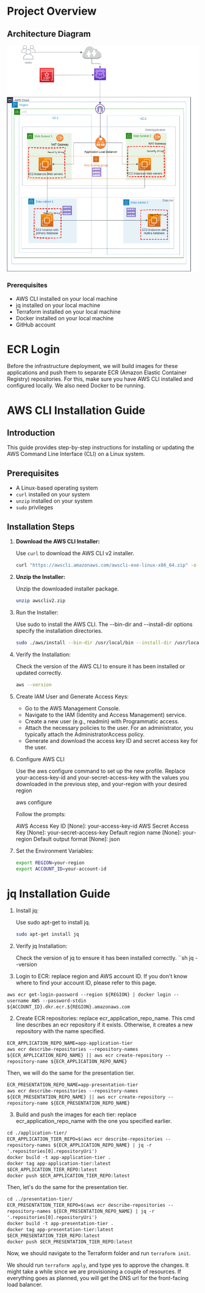 # Project Overview 

## Architecture Diagram
![Architecture Diagram](./architecture.png)


### Prerequisites
- AWS CLI installed on your local machine
- jq installed on your local machine
- Terraform installed on your local machine
- Docker installed on your local machine
- GitHub account

# ECR Login
Before the infrastructure deployment, we will build images for these applications and push them to separate ECR (Amazon Elastic Container Registry) repositories. 
For this, make sure you have AWS CLI installed and configured locally. We also need Docker to be running.

# AWS CLI Installation Guide

## Introduction

This guide provides step-by-step instructions for installing or updating the AWS Command Line Interface (CLI) on a Linux system.

## Prerequisites

- A Linux-based operating system
- `curl` installed on your system
- `unzip` installed on your system
- `sudo` privileges

## Installation Steps

1. **Download the AWS CLI Installer:**

   Use `curl` to download the AWS CLI v2 installer.

   ```sh
   curl "https://awscli.amazonaws.com/awscli-exe-linux-x86_64.zip" -o "awscliv2.zip"

2. **Unzip the Installer:**

    Unzip the downloaded installer package.

    ```sh
    unzip awscliv2.zip

3. Run the Installer:

    Use sudo to install the AWS CLI. The --bin-dir and --install-dir options specify the  installation directories.

    ```sh
    sudo ./aws/install --bin-dir /usr/local/bin --install-dir /usr/local/aws-cli --update
 
4. Verify the Installation:
    
    Check the version of the AWS CLI to ensure it has been installed or updated correctly.

    ```sh
    aws --version

5.  Create IAM User and Generate Access Keys:

    - Go to the AWS Management Console.
    - Navigate to the IAM (Identity and Access Management) service.
    - Create a new user (e.g., readmin) with Programmatic access.
    - Attach the necessary policies to the user. For an administrator, you typically attach the AdministratorAccess policy.
    - Generate and download the access key ID and secret access key for the user.

6. Configure AWS CLI

    Use the aws configure command to set up the new profile. Replace your-access-key-id and your-secret-access-key with the values you downloaded in the previous step, and your-region with your desired region 

    aws configure

    Follow the prompts:

    AWS Access Key ID [None]: your-access-key-id
    AWS Secret Access Key [None]: your-secret-access-key
    Default region name [None]: your-region
    Default output format [None]: json

7. Set the Environment Variables:

    ```sh
    export REGION=your-region
    export ACCOUNT_ID=your-account-id

# jq Installation Guide

1. Install jq:

    Use sudo apt-get to install jq.
    ```sh 
    sudo apt-get install jq

2. Verify jq Installation:
    
    Check the version of jq to ensure it has been installed correctly.
    ``sh
    jq --version

1. Login to ECR: replace region and AWS account ID. If you don't know where to find your account ID, please refer to this page. 
```
aws ecr get-login-password --region ${REGION} | docker login --username AWS --password-stdin ${ACCOUNT_ID}.dkr.ecr.${REGION}.amazonaws.com
```
2. Create ECR repositories: replace ecr_application_repo_name. This cmd line describes an ecr repository if it exists. Otherwise, it creates a new repository with the name specified.
```
ECR_APPLICATION_REPO_NAME=app-application-tier
aws ecr describe-repositories --repository-names ${ECR_APPLICATION_REPO_NAME} || aws ecr create-repository --repository-name ${ECR_APPLICATION_REPO_NAME}
```
Then, we will do the same for the presentation tier. 
```
ECR_PRESENTATION_REPO_NAME=app-presentation-tier
aws ecr describe-repositories --repository-names ${ECR_PRESENTATION_REPO_NAME} || aws ecr create-repository --repository-name ${ECR_PRESENTATION_REPO_NAME}
```
3. Build and push the images for each tier: replace ecr_application_repo_name with the one you specified earlier. 
```
cd ./application-tier/
ECR_APPLICATION_TIER_REPO=$(aws ecr describe-repositories --repository-names ${ECR_APPLICATION_REPO_NAME} | jq -r '.repositories[0].repositoryUri')
docker build -t app-application-tier .
docker tag app-application-tier:latest $ECR_APPLICATION_TIER_REPO:latest
docker push $ECR_APPLICATION_TIER_REPO:latest
```
Then, let's do the same for the presentation tier. 
```
cd ../presentation-tier/
ECR_PRESENTATION_TIER_REPO=$(aws ecr describe-repositories --repository-names ${ECR_PRESENTATION_REPO_NAME} | jq -r '.repositories[0].repositoryUri')
docker build -t app-presentation-tier .
docker tag app-presentation-tier:latest $ECR_PRESENTATION_TIER_REPO:latest
docker push $ECR_PRESENTATION_TIER_REPO:latest
```

Now, we should navigate to the Terraform folder and run `terraform init`.

We should run `terraform apply`, and type yes to approve the changes. It might take a while since we are provisioning a couple of resources. If everything goes as planned, you will get the DNS url for the front-facing load balancer.